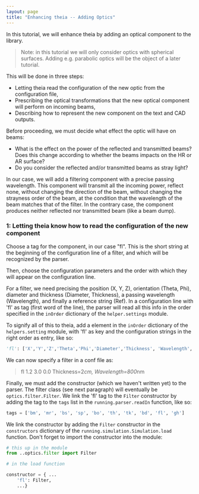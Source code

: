```yaml
---
layout: page
title: "Enhancing theia -- Adding Optics"
---
```


In this tutorial, we will enhance theia by adding an optical component to the library.

> Note: in this tutorial we will only consider optics with spherical surfaces.
> Adding e.g. parabolic optics will be the object of a later tutorial.


This will be done in three steps:
- Letting theia read the configuration of the new optic from the configuration file,
- Prescribing the optical transformations that the new optical component will perform on incoming beams,
- Describing how to represent the new component on the text and CAD outputs.

Before proceeding, we must decide what effect the optic will have on beams:
- What is the effect on the power of the reflected and transmitted beams? Does this change according to whether the beams impacts on the HR or AR surface?
- Do you consider the reflected and/or transmitted beams as stray light?

In our case, we will add a filtering component with a precise passing wavelength. This component will transmit all the incoming power, reflect none, without changing the direction of the beam, without changing the strayness order of the beam, at the condition that the wavelength of the beam matches that of the filter. In the contrary case, the component produces neither reflected nor transmitted beam (like a beam dump).

### 1: Letting theia know how to read the configuration of the new component

Choose a tag for the component, in our case "fl". This is the short string at the beginning of the configuration line of a filter, and which will be recognized by the parser.

Then, choose the configuration parameters and the order with which they will appear on the configuration line.

For a filter, we need precising the position (X, Y, Z), orientation (Theta, Phi), diameter and thickness (Diameter, Thickness), a passing wavelength (Wavelength), and finally a reference string (Ref). In a configuration line with 'fl' as tag (first word of the line), the parser will read all this info in the order specified in the `inOrder` dictionary of the `helper.settings` module.

To signify all of this to theia, add a element in the `inOrder` dictionary of the `helpers.setting` module, with 'fl' as key and the configuration strings in the right order as entry, like so:

```python
'fl': ['X','Y','Z','Theta','Phi','Diameter','Thickness', 'Wavelength', 'Ref']
```

We can now specify a filter in a conf file as:

> fl 1.2 3.0 0.0 Thickness=2*cm, Wavelength=800*nm

Finally, we must add the constructor (which we haven't written yet) to the parser. The filter class (see next paragraph) will eventually be `optics.filter.Filter`. We link the 'fl' tag to the `Filter` constructor by adding the tag to the `tags` list in the `running.parser.readIn` function, like so:

```python
tags = ['bm', 'mr', 'bs', 'sp', 'bo', 'th', 'tk', 'bd', 'fl', 'gh']
```

We link the constructor by adding the `Filter` constructor in the `constructors` dictionary of the `running.simulation.Simulation.load` function. Don't forget to import the constructor into the module:

```python
# this up in the module
from ..optics.filter import Filter

# in the load function

constructor = { ...
    'fl': Filter,
    ...}

```
